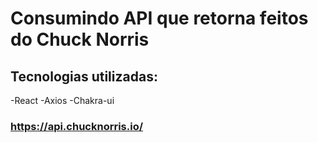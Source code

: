 # Consumindo API que retorna feitos do Chuck Norris
## Tecnologias utilizadas:
-React
-Axios
-Chakra-ui
### https://api.chucknorris.io/

